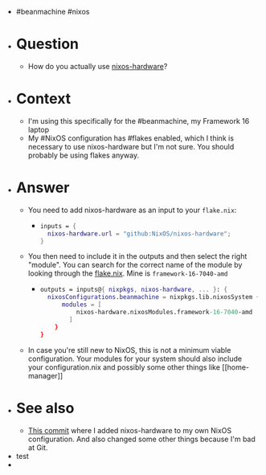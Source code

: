 - #beanmachine #nixos
- # Question
	- How do you actually use [nixos-hardware](https://github.com/NixOS/nixos-hardware)?
- # Context
	- I'm using this specifically for the #beanmachine, my Framework 16 laptop
	- My #NixOS configuration has #flakes enabled, which I think is necessary to use nixos-hardware but I'm not sure. You should probably be using flakes anyway.
- # Answer
	- You need to add nixos-hardware as an input to your `flake.nix`:
		- ```nix
		  inputs = {
		    nixos-hardware.url = "github:NixOS/nixos-hardware";
		  }
		  ```
	- You then need to include it in the outputs and then select the right "module". You can search for the correct name of the module by looking through the [flake.nix](https://github.com/NixOS/nixos-hardware/blob/master/flake.nix). Mine is `framework-16-7040-amd`
		- ```nix
		  outputs = inputs@{ nixpkgs, nixos-hardware, ... }: {
		  	nixosConfigurations.beanmachine = nixpkgs.lib.nixosSystem {
		      	modules = [
		          	nixos-hardware.nixosModules.framework-16-7040-amd
		          ]
		      }
		  }
		  ```
	- In case you're still new to NixOS, this is not a minimum viable configuration. Your modules for your system should also include your configuration.nix and possibly some other things like [[home-manager]]
- # See also
	- [This commit](https://github.com/UvixCreative/beanlaptop/commit/0ab5c00ba2dd0c32698c581a29ca7f534faecf51#diff-206b9ce276ab5971a2489d75eb1b12999d4bf3843b7988cbe8d687cfde61dea0) where I added nixos-hardware to my own NixOS configuration. And also changed some other things because I'm bad at Git.
- test
-